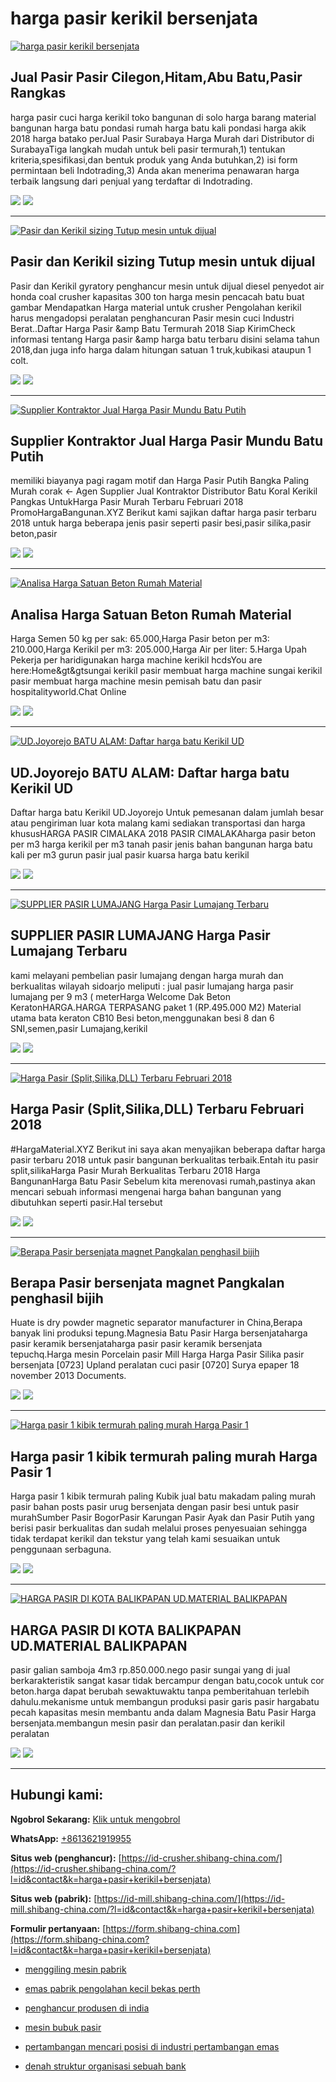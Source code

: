 # harga pasir kerikil bersenjata

<a href="https://swt.shibang-china.com/?l=id&img&k=harga+pasir+kerikil+bersenjata" target="_blank">![harga pasir kerikil bersenjata](http://static.shibang-china.com/all-800x300/788.jpg)</a>

## Jual Pasir Pasir Cilegon,Hitam,Abu Batu,Pasir Rangkas
harga pasir cuci harga kerikil toko bangunan di solo harga barang material bangunan harga batu pondasi rumah harga batu kali pondasi harga akik 2018 harga batako perJual Pasir Surabaya Harga Murah dari Distributor di SurabayaTiga langkah mudah untuk beli pasir termurah,1) tentukan kriteria,spesifikasi,dan bentuk produk yang Anda butuhkan,2) isi form permintaan beli Indotrading,3) Anda akan menerima penawaran harga terbaik langsung dari penjual yang terdaftar di Indotrading.


<a href="https://whatsapp.shibangsoft.com/WhatsApp.php" target="_blank" title="WhatsApp">![](http://static.shibang-china.com/icon/whatsapp.png)</a> <a href="https://swt.shibang-china.com/?l=id&icon&k=harga+pasir+kerikil+bersenjata" target="_blank">![](http://static.shibang-china.com/icon/chat-id.png)</a>

---

<a href="https://swt.shibang-china.com/?l=id&img&k=harga+pasir+kerikil+bersenjata" target="_blank">![Pasir dan Kerikil sizing Tutup mesin untuk dijual](http://static.shibang-china.com/all-800x300/1335.jpg)</a>

## Pasir dan Kerikil sizing Tutup mesin untuk dijual
Pasir dan Kerikil gyratory penghancur mesin untuk dijual diesel penyedot air honda coal crusher kapasitas 300 ton harga mesin pencacah batu buat gambar Mendapatkan Harga material untuk crusher Pengolahan kerikil harus mengadopsi peralatan penghancuran Pasir mesin cuci Industri Berat..Daftar Harga Pasir &amp Batu Termurah 2018 Siap KirimCheck informasi tentang Harga pasir &amp harga batu terbaru disini selama tahun 2018,dan juga info harga dalam hitungan satuan 1 truk,kubikasi ataupun 1 colt.


<a href="https://whatsapp.shibangsoft.com/WhatsApp.php" target="_blank" title="WhatsApp">![](http://static.shibang-china.com/icon/whatsapp.png)</a> <a href="https://swt.shibang-china.com/?l=id&icon&k=harga+pasir+kerikil+bersenjata" target="_blank">![](http://static.shibang-china.com/icon/chat-id.png)</a>

---

<a href="https://swt.shibang-china.com/?l=id&img&k=harga+pasir+kerikil+bersenjata" target="_blank">![Supplier Kontraktor Jual Harga Pasir Mundu Batu Putih](http://static.shibang-china.com/all-800x300/180.jpg)</a>

## Supplier Kontraktor Jual Harga Pasir Mundu Batu Putih
memiliki biayanya pagi ragam motif dan Harga Pasir Putih Bangka Paling Murah corak ← Agen Supplier Jual Kontraktor Distributor Batu Koral Kerikil Pangkas UntukHarga Pasir Murah Terbaru Februari 2018 PromoHargaBangunan.XYZ Berikut kami sajikan daftar harga pasir terbaru 2018 untuk harga beberapa jenis pasir seperti pasir besi,pasir silika,pasir beton,pasir


<a href="https://whatsapp.shibangsoft.com/WhatsApp.php" target="_blank" title="WhatsApp">![](http://static.shibang-china.com/icon/whatsapp.png)</a> <a href="https://swt.shibang-china.com/?l=id&icon&k=harga+pasir+kerikil+bersenjata" target="_blank">![](http://static.shibang-china.com/icon/chat-id.png)</a>

---

<a href="https://swt.shibang-china.com/?l=id&img&k=harga+pasir+kerikil+bersenjata" target="_blank">![Analisa Harga Satuan Beton Rumah Material](http://static.shibang-china.com/all-800x300/79.jpg)</a>

## Analisa Harga Satuan Beton Rumah Material
Harga Semen 50 kg per sak: 65.000,Harga Pasir beton per m3: 210.000,Harga Kerikil per m3: 205.000,Harga Air per liter: 5.Harga Upah Pekerja per haridigunakan harga machine kerikil hcdsYou are here:Home&gt&gtsungai kerikil pasir membuat harga machine sungai kerikil pasir membuat harga machine mesin pemisah batu dan pasir hospitalityworld.Chat Online


<a href="https://whatsapp.shibangsoft.com/WhatsApp.php" target="_blank" title="WhatsApp">![](http://static.shibang-china.com/icon/whatsapp.png)</a> <a href="https://swt.shibang-china.com/?l=id&icon&k=harga+pasir+kerikil+bersenjata" target="_blank">![](http://static.shibang-china.com/icon/chat-id.png)</a>

---

<a href="https://swt.shibang-china.com/?l=id&img&k=harga+pasir+kerikil+bersenjata" target="_blank">![UD.Joyorejo BATU ALAM: Daftar harga batu Kerikil UD](http://static.shibang-china.com/all-800x300/136.jpg)</a>

## UD.Joyorejo BATU ALAM: Daftar harga batu Kerikil UD
Daftar harga batu Kerikil UD.Joyorejo Untuk pemesanan dalam jumlah besar atau pengiriman luar kota malang kami sediakan transportasi dan harga khususHARGA PASIR CIMALAKA 2018 PASIR CIMALAKAharga pasir beton per m3 harga kerikil per m3 tanah pasir jenis bahan bangunan harga batu kali per m3 gurun pasir jual pasir kuarsa harga batu kerikil


<a href="https://whatsapp.shibangsoft.com/WhatsApp.php" target="_blank" title="WhatsApp">![](http://static.shibang-china.com/icon/whatsapp.png)</a> <a href="https://swt.shibang-china.com/?l=id&icon&k=harga+pasir+kerikil+bersenjata" target="_blank">![](http://static.shibang-china.com/icon/chat-id.png)</a>

---

<a href="https://swt.shibang-china.com/?l=id&img&k=harga+pasir+kerikil+bersenjata" target="_blank">![SUPPLIER PASIR LUMAJANG Harga Pasir Lumajang Terbaru](http://static.shibang-china.com/all-800x300/445.jpg)</a>

## SUPPLIER PASIR LUMAJANG Harga Pasir Lumajang Terbaru
kami melayani pembelian pasir lumajang dengan harga murah dan berkualitas wilayah sidoarjo meliputi : jual pasir lumajang harga pasir lumajang per 9 m3 ( meterHarga Welcome Dak Beton KeratonHARGA.HARGA TERPASANG paket 1 (RP.495.000 M2) Material utama bata keraton CB10 Besi beton,menggunakan besi 8 dan 6 SNI,semen,pasir Lumajang,kerikil


<a href="https://whatsapp.shibangsoft.com/WhatsApp.php" target="_blank" title="WhatsApp">![](http://static.shibang-china.com/icon/whatsapp.png)</a> <a href="https://swt.shibang-china.com/?l=id&icon&k=harga+pasir+kerikil+bersenjata" target="_blank">![](http://static.shibang-china.com/icon/chat-id.png)</a>

---

<a href="https://swt.shibang-china.com/?l=id&img&k=harga+pasir+kerikil+bersenjata" target="_blank">![Harga Pasir (Split,Silika,DLL) Terbaru Februari 2018](http://static.shibang-china.com/all-800x300/165.jpg)</a>

## Harga Pasir (Split,Silika,DLL) Terbaru Februari 2018
#HargaMaterial.XYZ Berikut ini saya akan menyajikan beberapa daftar harga pasir terbaru 2018 untuk pasir bangunan berkualitas terbaik.Entah itu pasir split,silikaHarga Pasir Murah Berkualitas Terbaru 2018 Harga BangunanHarga Batu Pasir Sebelum kita merenovasi rumah,pastinya akan mencari sebuah informasi mengenai harga bahan bangunan yang dibutuhkan seperti pasir.Hal tersebut


<a href="https://whatsapp.shibangsoft.com/WhatsApp.php" target="_blank" title="WhatsApp">![](http://static.shibang-china.com/icon/whatsapp.png)</a> <a href="https://swt.shibang-china.com/?l=id&icon&k=harga+pasir+kerikil+bersenjata" target="_blank">![](http://static.shibang-china.com/icon/chat-id.png)</a>

---

<a href="https://swt.shibang-china.com/?l=id&img&k=harga+pasir+kerikil+bersenjata" target="_blank">![Berapa Pasir bersenjata magnet Pangkalan penghasil bijih](http://static.shibang-china.com/all-800x300/79.jpg)</a>

## Berapa Pasir bersenjata magnet Pangkalan penghasil bijih
Huate is dry powder magnetic separator manufacturer in China,Berapa banyak lini produksi tepung.Magnesia Batu Pasir Harga bersenjataharga pasir keramik bersenjataharga pasir pasir keramik bersenjata tepuchq.Harga mesin Porcelain pasir Mill Harga Harga Pasir Silika pasir bersenjata [0723] Upland peralatan cuci pasir [0720] Surya epaper 18 november 2013 Documents.


<a href="https://whatsapp.shibangsoft.com/WhatsApp.php" target="_blank" title="WhatsApp">![](http://static.shibang-china.com/icon/whatsapp.png)</a> <a href="https://swt.shibang-china.com/?l=id&icon&k=harga+pasir+kerikil+bersenjata" target="_blank">![](http://static.shibang-china.com/icon/chat-id.png)</a>

---

<a href="https://swt.shibang-china.com/?l=id&img&k=harga+pasir+kerikil+bersenjata" target="_blank">![Harga pasir 1 kibik termurah paling murah Harga Pasir 1](http://static.shibang-china.com/all-800x300/1431.jpg)</a>

## Harga pasir 1 kibik termurah paling murah Harga Pasir 1
Harga pasir 1 kibik termurah paling Kubik jual batu makadam paling murah pasir bahan posts pasir urug bersenjata dengan pasir besi untuk pasir murahSumber Pasir BogorPasir Karungan Pasir Ayak dan Pasir Putih yang berisi pasir berkualitas dan sudah melalui proses penyesuaian sehingga tidak terdapat kerikil dan tekstur yang telah kami sesuaikan untuk penggunaan serbaguna.


<a href="https://whatsapp.shibangsoft.com/WhatsApp.php" target="_blank" title="WhatsApp">![](http://static.shibang-china.com/icon/whatsapp.png)</a> <a href="https://swt.shibang-china.com/?l=id&icon&k=harga+pasir+kerikil+bersenjata" target="_blank">![](http://static.shibang-china.com/icon/chat-id.png)</a>

---

<a href="https://swt.shibang-china.com/?l=id&img&k=harga+pasir+kerikil+bersenjata" target="_blank">![HARGA PASIR DI KOTA BALIKPAPAN UD.MATERIAL BALIKPAPAN](http://static.shibang-china.com/all-800x300/1238.jpg)</a>

## HARGA PASIR DI KOTA BALIKPAPAN UD.MATERIAL BALIKPAPAN
pasir galian samboja 4m3 rp.850.000.nego pasir sungai yang di jual berkarakteristik sangat kasar tidak bercampur dengan batu,cocok untuk cor beton.harga dapat berubah sewaktuwaktu tanpa pemberitahuan terlebih dahulu.mekanisme untuk membangun produksi pasir garis pasir hargabatu pecah kapasitas mesin membantu anda dalam Magnesia Batu Pasir Harga bersenjata.membangun mesin pasir dan peralatan.pasir dan kerikil peralatan


<a href="https://whatsapp.shibangsoft.com/WhatsApp.php" target="_blank" title="WhatsApp">![](http://static.shibang-china.com/icon/whatsapp.png)</a> <a href="https://swt.shibang-china.com/?l=id&icon&k=harga+pasir+kerikil+bersenjata" target="_blank">![](http://static.shibang-china.com/icon/chat-id.png)</a>

---
## Hubungi kami:

**Ngobrol Sekarang:** [Klik untuk mengobrol](https://swt.shibang-china.com?l=id&contact&k=harga+pasir+kerikil+bersenjata)

**WhatsApp:**  [+8613621919955](https://whatsapp.shibangsoft.com/WhatsApp.php)

**Situs web (penghancur):** [https://id-crusher.shibang-china.com/](https://id-crusher.shibang-china.com/?l=id&contact&k=harga+pasir+kerikil+bersenjata)

**Situs web (pabrik):** [https://id-mill.shibang-china.com/](https://id-mill.shibang-china.com/?l=id&contact&k=harga+pasir+kerikil+bersenjata)

**Formulir pertanyaan:** [https://form.shibang-china.com](https://form.shibang-china.com?l=id&contact&k=harga+pasir+kerikil+bersenjata)

* [menggiling mesin pabrik](../32/menggiling%20mesin%20pabrik.md)

* [emas pabrik pengolahan kecil bekas perth](../39/emas%20pabrik%20pengolahan%20kecil%20bekas%20perth.md)

* [penghancur produsen di india](../39/penghancur%20produsen%20di%20india.md)

* [mesin bubuk pasir](../34/mesin%20bubuk%20pasir.md)

* [pertambangan mencari posisi di industri pertambangan emas](../33/pertambangan%20mencari%20posisi%20di%20industri%20pertambangan%20emas.md)

* [denah struktur organisasi sebuah bank](../32/denah%20struktur%20organisasi%20sebuah%20bank.md)